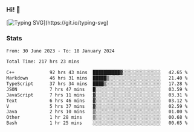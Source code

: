 ### Hi!  👋

[![Typing SVG](https://readme-typing-svg.herokuapp.com?font=Fira+Code&pause=1000&width=435&lines=Hello!+I'm+Texiwustion.)](https://git.io/typing-svg)

### Stats

<!--START_SECTION:waka-->

```txt
From: 30 June 2023 - To: 18 January 2024

Total Time: 217 hrs 23 mins

C++             92 hrs 43 mins  ██████████▓░░░░░░░░░░░░░░   42.65 %
Markdown        46 hrs 31 mins  █████▒░░░░░░░░░░░░░░░░░░░   21.40 %
TypeScript      37 hrs 34 mins  ████▒░░░░░░░░░░░░░░░░░░░░   17.28 %
JSON            7 hrs 47 mins   █░░░░░░░░░░░░░░░░░░░░░░░░   03.59 %
JavaScript      7 hrs 11 mins   ▓░░░░░░░░░░░░░░░░░░░░░░░░   03.31 %
Text            6 hrs 46 mins   ▓░░░░░░░░░░░░░░░░░░░░░░░░   03.12 %
V               5 hrs 37 mins   ▓░░░░░░░░░░░░░░░░░░░░░░░░   02.59 %
Java            2 hrs 10 mins   ▒░░░░░░░░░░░░░░░░░░░░░░░░   01.00 %
Other           1 hr 28 mins    ▒░░░░░░░░░░░░░░░░░░░░░░░░   00.68 %
Bash            1 hr 25 mins    ░░░░░░░░░░░░░░░░░░░░░░░░░   00.65 %
```

<!--END_SECTION:waka-->
